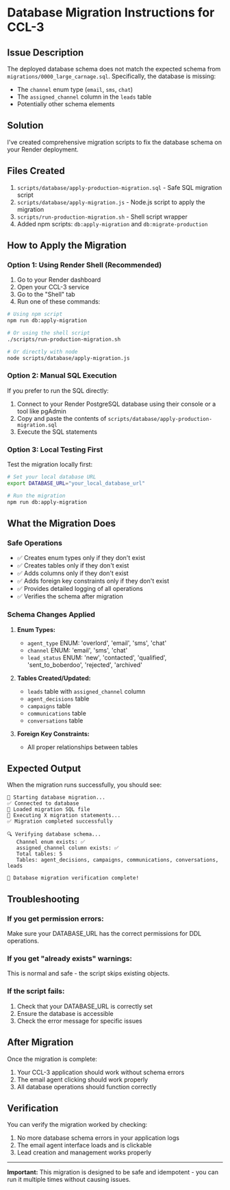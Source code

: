 # Database Migration Instructions for CCL-3

## Issue Description
The deployed database schema does not match the expected schema from `migrations/0000_large_carnage.sql`. Specifically, the database is missing:
- The `channel` enum type (`email`, `sms`, `chat`)
- The `assigned_channel` column in the `leads` table
- Potentially other schema elements

## Solution
I've created comprehensive migration scripts to fix the database schema on your Render deployment.

## Files Created
1. `scripts/database/apply-production-migration.sql` - Safe SQL migration script
2. `scripts/database/apply-migration.js` - Node.js script to apply the migration
3. `scripts/run-production-migration.sh` - Shell script wrapper
4. Added npm scripts: `db:apply-migration` and `db:migrate-production`

## How to Apply the Migration

### Option 1: Using Render Shell (Recommended)
1. Go to your Render dashboard
2. Open your CCL-3 service
3. Go to the "Shell" tab
4. Run one of these commands:

```bash
# Using npm script
npm run db:apply-migration

# Or using the shell script
./scripts/run-production-migration.sh

# Or directly with node
node scripts/database/apply-migration.js
```

### Option 2: Manual SQL Execution
If you prefer to run the SQL directly:

1. Connect to your Render PostgreSQL database using their console or a tool like pgAdmin
2. Copy and paste the contents of `scripts/database/apply-production-migration.sql`
3. Execute the SQL statements

### Option 3: Local Testing First
Test the migration locally first:

```bash
# Set your local database URL
export DATABASE_URL="your_local_database_url"

# Run the migration
npm run db:apply-migration
```

## What the Migration Does

### Safe Operations
- ✅ Creates enum types only if they don't exist
- ✅ Creates tables only if they don't exist  
- ✅ Adds columns only if they don't exist
- ✅ Adds foreign key constraints only if they don't exist
- ✅ Provides detailed logging of all operations
- ✅ Verifies the schema after migration

### Schema Changes Applied
1. **Enum Types:**
   - `agent_type` ENUM: 'overlord', 'email', 'sms', 'chat'
   - `channel` ENUM: 'email', 'sms', 'chat'  
   - `lead_status` ENUM: 'new', 'contacted', 'qualified', 'sent_to_boberdoo', 'rejected', 'archived'

2. **Tables Created/Updated:**
   - `leads` table with `assigned_channel` column
   - `agent_decisions` table
   - `campaigns` table
   - `communications` table
   - `conversations` table

3. **Foreign Key Constraints:**
   - All proper relationships between tables

## Expected Output
When the migration runs successfully, you should see:
```
🚀 Starting database migration...
✅ Connected to database
📄 Loaded migration SQL file
🔄 Executing X migration statements...
✅ Migration completed successfully

🔍 Verifying database schema...
   Channel enum exists: ✅
   assigned_channel column exists: ✅
   Total tables: 5
   Tables: agent_decisions, campaigns, communications, conversations, leads

🎉 Database migration verification complete!
```

## Troubleshooting

### If you get permission errors:
Make sure your DATABASE_URL has the correct permissions for DDL operations.

### If you get "already exists" warnings:
This is normal and safe - the script skips existing objects.

### If the script fails:
1. Check that your DATABASE_URL is correctly set
2. Ensure the database is accessible
3. Check the error message for specific issues

## After Migration
Once the migration is complete:
1. Your CCL-3 application should work without schema errors
2. The email agent clicking should work properly
3. All database operations should function correctly

## Verification
You can verify the migration worked by checking:
1. No more database schema errors in your application logs
2. The email agent interface loads and is clickable
3. Lead creation and management works properly

---

**Important:** This migration is designed to be safe and idempotent - you can run it multiple times without causing issues.